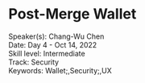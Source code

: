 # Post-Merge Wallet

Speaker(s): Chang-Wu Chen  
Date: Day 4 - Oct 14, 2022  
Skill level: Intermediate  
Track: Security  
Keywords: Wallet;,Security;,UX  

